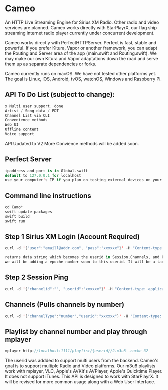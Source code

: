 # Cameo

An HTTP Live Streaming Engine for Sirius XM Radio. Other radio and video services are planned. Cameo works directly with StarPlayrX, our flag ship streaming internet radio player currently under concurrent development.

Cameo works directly with PerfectHTTPServer. Perfect is fast, stable and powerful. If you prefer Kitura, Vapor or another framework, you can adapt the Routing and Server area of the app (main.swift and Routing.swift). We may make our own Kitura and Vapor adaptations down the road and serve them up as separate dependencies or forks.

Cameo currently runs on macOS. We have not tested other platforms yet. The goal is Linux, iOS, Android, tvOS, watchOS, Windows and Raspberry Pi.

## API To Do List (subject to change):
```swift
x Multi user support. done
Artist / Song data / PDT
Channel List via CLI
Convenience methods
Web UI
Offline content
Voice support
```

API Updated to V2
More Convience methods will be added soon.

## Perfect Server
```swift
ipaddress and port is in Global.swift
default to 127.0.0.1 for localhost
use your computer's IP if you plan on testing external devices on your LAN like iOS.
```

## Command line instructions
```swift
cd Camo*
swift update packages
swift build
swift run
```

## Step 1 Sirius XM Login (Account Required)
```swift
curl -d '{"user":"emaill@addr.com", "pass":"xxxxxx"}' -H "Content-type: application/json" -X POST http://localhost:1111/api/v2/login

returns data string which becomes the userid in Session,Channels, and Playlist calls.
we will be adding a epoche number soon to this userid. It will be a tad long, but its management will all be handled through StarPlayrX or equvilant. We may add in the option to assign your own UserID at login to simplify the process. We chose not to use the user's email address for the userid for security purposes.  
```

## Step 2 Session Ping
```swift
curl -d '{"channelid":"", "userid":"xxxxxx"}' -H "Content-type: application/json" -X POST http://localhost:1111/api/v2/session
```

## Channels (Pulls channels by number)
```swift
curl -d '{"channelType":"number","userid":"xxxxxx"}' -H "Content-type: application/json" -X POST http://localhost:1111/api/v2/channels
```

## Playlist by channel number and play through mplayer
```swift
mplayer http://localhost:1111/playlist/{userid}/2.m3u8 -cache 32
```

The userid was addded to support multi users from the backend. Cameo's goal is to support multiple Radio and Video platforms.
Our m3u8 playlists work with mplayer, VLC, Apple's AVKit's AVPlayer, Apple's Quicktime Player. It does not support iTunes. This API is designed to work with StarPlayrX. It will be revised for more common usage along with a Web User Interface.
